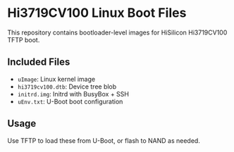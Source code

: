 # Hi3719CV100 Linux Boot Files

This repository contains bootloader-level images for HiSilicon Hi3719CV100 TFTP boot.

## Included Files
- `uImage`: Linux kernel image
- `hi3719cv100.dtb`: Device tree blob
- `initrd.img`: Initrd with BusyBox + SSH
- `uEnv.txt`: U-Boot boot configuration

## Usage
Use TFTP to load these from U-Boot, or flash to NAND as needed.
